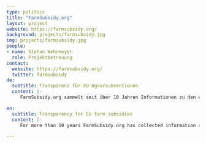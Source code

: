 ```yaml
---
type: politics
title: "FarmSubsidy.org"
layout: project
website: https://farmsubsidy.org/
background: projects/farmsubsidy.jpg
img: projects/farmsubsidy.jpg
people:
- name: Stefan Wehrmeyer
  role: Projektbetreuung
contact:
  website: https://farmsubsidy.org/
  twitter: farmsubsidy
de:
  subtitle: Transparenz für EU Agrarsubventionen
  content: |-
     FarmSubsidy.org sammelt seit über 10 Jahren Informationen zu den europäischen Agrarsubventionen im Rahmen der Gemeinsamen Agrarpolitik der Europäischen Union. Das Ziel ist Transparenz für eine der größten Haushaltstöpfe der EU mit einem Umfang von über 50 Milliarden Euro im Jahr. Die Open Knowledge Foundation Deutschland betreut das Projekt seit mehreren Jahren und versucht, die Datenbasis aktuell und verfügbar zu halten.

en:
  subtitle: Transparency for EU farm subsidies
  content: |-
     For more than 10 years FarmSubsidy.org has collected information about European farm subsidies in the context of the Common Agricultural Policy (CAP) of the European Union. The goal is financial transparency for one of the largest EU budget items of more than 50 billion Euros a year. The Open Knowledge Foundation Germany has been supporting the project and tries to keep the database up-to-date and available.

---
```

